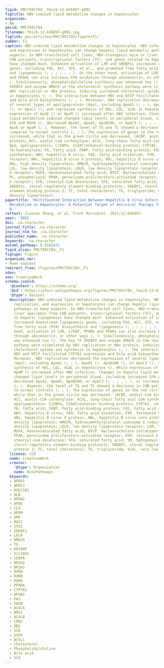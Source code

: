 ```yaml
---
figid: PMC7991784__fmicb-12-636897-g001
figtitle: HBV-induced lipid metabolism changes in hepatocytes
organisms:
- NA
pmcid: PMC7991784
filename: fmicb-12-636897-g001.jpg
figlink: pmc/articles/PMC7991784/figure/F1/
number: F1
caption: HBV-induced lipid metabolism changes in hepatocytes. HBV infection, replication,
  and expression in hepatocytes can change hepatic lipid metabolic pathways in many
  aspects. In HBV-transfected cell lines, HBV-transgenic mice or liver specimens from
  CHB patients, transcriptional factors (TF), and genes related to hepatic lipogenesis
  have changed much. Enhanced activation of LXR and SREBP1c increased downstream lipogenesis
  genes, including FAS, ACC, SCD, et al., and promoted free fatty acid (FFA) biosynthesis
  and lipogenesis (; ; ; ; ; ; ). On the other hand, activation of LXR, C/EBP, PPARα
  and PPARγ can also increase FFA oxidation through adinonectin, or other ways (;
  ). Simultaneously, phosphatidylcholine synthesis was enhanced too (). The key TF
  SREBP2 and enzyme HMGCR in the cholesterol synthesis pathway were stimulated by
  HBV replication or HBx protein, inducing increased cholesterol uptake and synthesis
  in hepatocytes (; ). The interaction between HBV and NTCP facilitated CYP7A1 expression
  and bile acid biosynthesis (; ; ). Moreover, HBV replication decreased the expression
  of several types of apolipoprotein (Apo), including ApoA1 (; ; ), ApoA5 (), ApoB100
  (), or ApoC3 (), and repressed synthesis of HDL, LDL, VLDL in hepatocytes (). While
  expression of ApoE () or ApoM () increased after HBV infection. Changes in hepatic
  lipid metabolism induced changed lipid levels in peripheral blood, including increased
  SFA and MUFA (), decreased ApoA1, ApoA5, ApoB100, or ApoC3 (; ; ; , ; ), or increased
  ApoE or ApoM (; ). However, the level of TG and TC showed a decrease in CHB patients
  compared to normal controls (; ; ). The expression of genes in the red circle was
  increased, while that in the green circle was decreased. (ACBP, acetyl-CoA binding
  protein; ACC, acetyl-CoA carboxylase; ACSL, long-chain fatty acyl-CoA synthetase;
  Apo, apolipoprotein; C/EBPα, CCAAT/enhancer-binding protein; CYP7A1, cholesterol
  7α-hydroxylase; FA, fatty acid; FABP, Fatty acid-binding protein; FAS, Fatty acid
  synthetase; HBV, hepatitis B virus; FAO, fatty acid oxidation; FXR, farnesoid X
  receptor; HBx, hepatitis B virus X protein; HBc, hepatitis B virus core protein;
  HDL, high density lipoprotein; HMGCR, hydroxymethylglutaryl coenzyme A reductase;
  LDL, low density lipoprotein; LDLR, low density lipoprotein receptor; LXR, liver
  X receptor; MUFA, monounsaturated fatty acid; NTCP, Na/taurocholate cotransporter;
  PL, phospholipid; PPAR, peroxisome proliferators-activated receptor; RXR, retinoid
  X receptor; SCD, stearoyl-CoA desaturase; SFA, saturated fatty acid; SM, Sphngomyelin;
  SREBP1c, sterol-regulatory element-binding protein1c; SREBP2, sterol regulatory
  element-binding protein 2; TC, total cholesterol; TG, triglyceride; VLDL, very low
  density lipoprotein).
papertitle: 'Multifaceted Interaction Between Hepatitis B Virus Infection and Lipid
  Metabolism in Hepatocytes: A Potential Target of Antiviral Therapy for Chronic Hepatitis
  B.'
reftext: Jiaxuan Zhang, et al. Front Microbiol. 2021;12:636897.
year: '2021'
doi: .na.character
journal_title: .na.character
journal_nlm_ta: .na.character
publisher_name: .na.character
keywords: .na.character
automl_pathway: 0.9182431
figid_alias: PMC7991784__F1
figtype: Figure
organisms_ner:
- Homo sapiens
redirect_from: /figures/PMC7991784__F1
ndex: ''
seo: CreativeWork
schema-jsonld:
  '@context': https://schema.org/
  '@id': https://pfocr.wikipathways.org/figures/PMC7991784__fmicb-12-636897-g001.html
  '@type': Dataset
  description: HBV-induced lipid metabolism changes in hepatocytes. HBV infection,
    replication, and expression in hepatocytes can change hepatic lipid metabolic
    pathways in many aspects. In HBV-transfected cell lines, HBV-transgenic mice or
    liver specimens from CHB patients, transcriptional factors (TF), and genes related
    to hepatic lipogenesis have changed much. Enhanced activation of LXR and SREBP1c
    increased downstream lipogenesis genes, including FAS, ACC, SCD, et al., and promoted
    free fatty acid (FFA) biosynthesis and lipogenesis (; ; ; ; ; ; ). On the other
    hand, activation of LXR, C/EBP, PPARα and PPARγ can also increase FFA oxidation
    through adinonectin, or other ways (; ). Simultaneously, phosphatidylcholine synthesis
    was enhanced too (). The key TF SREBP2 and enzyme HMGCR in the cholesterol synthesis
    pathway were stimulated by HBV replication or HBx protein, inducing increased
    cholesterol uptake and synthesis in hepatocytes (; ). The interaction between
    HBV and NTCP facilitated CYP7A1 expression and bile acid biosynthesis (; ; ).
    Moreover, HBV replication decreased the expression of several types of apolipoprotein
    (Apo), including ApoA1 (; ; ), ApoA5 (), ApoB100 (), or ApoC3 (), and repressed
    synthesis of HDL, LDL, VLDL in hepatocytes (). While expression of ApoE () or
    ApoM () increased after HBV infection. Changes in hepatic lipid metabolism induced
    changed lipid levels in peripheral blood, including increased SFA and MUFA (),
    decreased ApoA1, ApoA5, ApoB100, or ApoC3 (; ; ; , ; ), or increased ApoE or ApoM
    (; ). However, the level of TG and TC showed a decrease in CHB patients compared
    to normal controls (; ; ). The expression of genes in the red circle was increased,
    while that in the green circle was decreased. (ACBP, acetyl-CoA binding protein;
    ACC, acetyl-CoA carboxylase; ACSL, long-chain fatty acyl-CoA synthetase; Apo,
    apolipoprotein; C/EBPα, CCAAT/enhancer-binding protein; CYP7A1, cholesterol 7α-hydroxylase;
    FA, fatty acid; FABP, Fatty acid-binding protein; FAS, Fatty acid synthetase;
    HBV, hepatitis B virus; FAO, fatty acid oxidation; FXR, farnesoid X receptor;
    HBx, hepatitis B virus X protein; HBc, hepatitis B virus core protein; HDL, high
    density lipoprotein; HMGCR, hydroxymethylglutaryl coenzyme A reductase; LDL, low
    density lipoprotein; LDLR, low density lipoprotein receptor; LXR, liver X receptor;
    MUFA, monounsaturated fatty acid; NTCP, Na/taurocholate cotransporter; PL, phospholipid;
    PPAR, peroxisome proliferators-activated receptor; RXR, retinoid X receptor; SCD,
    stearoyl-CoA desaturase; SFA, saturated fatty acid; SM, Sphngomyelin; SREBP1c,
    sterol-regulatory element-binding protein1c; SREBP2, sterol regulatory element-binding
    protein 2; TC, total cholesterol; TG, triglyceride; VLDL, very low density lipoprotein).
  license: CC0
  name: CreativeWork
  creator:
    '@type': Organization
    name: WikiPathways
  keywords:
  - APOA1
  - APOC3
  - HSD11B1
  - ALB
  - APOA2
  - APOE
  - CLU
  - APOM
  - SMS
  - RAI1
  - CTSC
  - SREBF2
  - LDLR
  - HMGCR
  - TG
  - KRT88P
  - SLC10A1
  - CEBPA
  - NR1H2
  - NR1H3
  - RXRA
  - RXRB
  - RXRG
  - PPARA
  - CYP7A1
  - APOA5
  - FAS
  - FASN
  - ACACA
  - BMS1
  - ACACB
  - CPN2
  - DBI
  - SCD
  - SCD5
  - ACSL1
  - Cholesterol
  - Phosphatidylcholine
  - Bile acid
  - SCD
---
```

